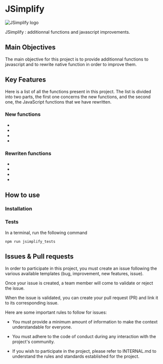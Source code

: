 # JSimplify

![JSimplify logo](https://github.com/JSimplify/JSimplify/assets/96381087/024094d1-3896-417d-a819-558a7c270dca)


JSimplify : additionnal functions and javascript improvements.

## Main Objectives

The main objective for this project is to provide additionnal functions to javascript and to rewrite native function in order to improve them.

## Key Features

Here is a list of all the functions present in this project. The list is divided into two parts, the first one concerns the new functions, and the second one, the JavaScript functions that we have rewritten.

### New functions

-
-
-
-

### Rewriten functions

-
-
-
-

## How to use

### Installation


### Tests

In a terminal, run the following command
```
npm run jsimplify_tests
```

## Issues & Pull requests


In order to participate in this project, you must create an issue following the various available templates (bug, improvement, new features, issue).

Once your issue is created, a team member will come to validate or reject the issue.

When the issue is validated, you can create your pull request (PR) and link it to its corresponding issue.

Here are some important rules to follow for issues:

- You must provide a minimum amount of information to make the context understandable for everyone.

- You must adhere to the code of conduct during any interaction with the project's community.

- If you wish to participate in the project, please refer to INTERNAL.md to understand the rules and standards established for the project.
